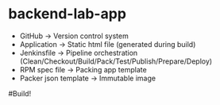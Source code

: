 # backend-lab-app

- GitHub -> Version control system
- Application -> Static html file (generated during build)
- Jenkinsfile -> Pipeline orchestration (Clean/Checkout/Build/Pack/Test/Publish/Prepare/Deploy)
- RPM spec file -> Packing app template
- Packer json template -> Immutable image

#Build!
